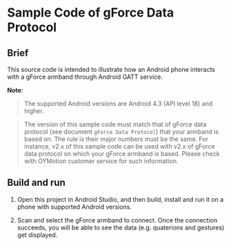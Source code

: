 # Sample Code of gForce Data Protocol

## Brief
This source code is intended to illustrate how an Android phone interacts 
with a gForce armband through Android GATT service.



**Note**:
> The supported Android versions are Android 4.3 (API level 18) and higher.

> The version of this sample code must match that of gForce data protocol
>  (see document `gForce Data Protocol`) that your armband is based on.
> The rule is their major numbers must be the same. For instance, v2.x of 
> this sample code can be used with v2.x of gForce data protocol on which
> your gForce armband is based. Please check with OYMotion customer service
> for such information.

## Build and run
1. Open this project in Android Studio, and then build, install and run it
on a phone with supported Android versions.

2. Scan and select the gForce armband to connect. Once the connection succeeds,
   you will be able to see the data (e.g. quaterions and gestures)
   get displayed.
